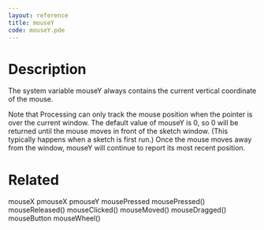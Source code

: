 ```yaml
---
layout: reference
title: mouseY
code: mouseY.pde
---
```


# Description

The system variable mouseY always contains the current vertical coordinate of the mouse.

Note that Processing can only track the mouse position when the pointer is over the current window. The default value of mouseY is 0, so 0 will be returned until the mouse moves in front of the sketch window. (This typically happens when a sketch is first run.)  Once the mouse moves away from the window, mouseY will continue to report its most recent position.

# Related

mouseX
pmouseX
pmouseY
mousePressed
mousePressed()
mouseReleased()
mouseClicked()
mouseMoved()
mouseDragged()
mouseButton
mouseWheel()
